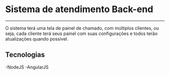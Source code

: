 # **Sistema de atendimento Back-end**
----------
O sistema terá uma tela de painel de chamado, com múltiplos clientes, ou seja, cada cliente terá seus painel com suas configurações e todos terão atualizações quando possível. 

## Tecnologias ##
 -NodeJS
 -AngularJS